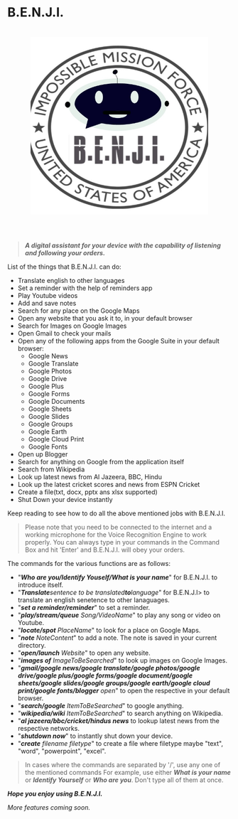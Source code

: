 # B.E.N.J.I.

<h1 align="center">
  <img width="400" src="https://raw.githubusercontent.com/the-ethan-hunt/B.E.N.J.I./master/benji_final.ico">
  <br>
  <br>
</h1>

> _***A digital assistant for your device with the capability of listening and following your orders.***_


List of the things that B.E.N.J.I. can do:

* Translate english to other languages 
* Set a reminder with the help of reminders app
* Play Youtube videos
* Add and save notes
* Search for any place on the Google Maps
* Open any website that you ask it to, in your default browser
* Search for Images on Google Images
* Open Gmail to check your mails
* Open any of the following apps from the Google Suite in your default browser:
  * Google News
  * Google Translate
  * Google Photos
  * Google Drive
  * Google Plus
  * Google Forms
  * Google Documents
  * Google Sheets
  * Google Slides
  * Google Groups
  * Google Earth
  * Google Cloud Print
  * Google Fonts
* Open up Blogger
* Search for anything on Google from the application itself
* Search from Wikipedia
* Look up latest news from Al Jazeera, BBC, Hindu
* Look up the latest cricket scores and news from ESPN Cricket
* Create a file(txt, docx, pptx ans xlsx supported)
* Shut Down your device instantly 

Keep reading to see how to do all the above mentioned jobs with B.E.N.J.I.

>Please note that you need to be connected to the internet and a working microphone for the Voice Recognition Engine to work properly.
You can always type in your commands in the Command Box and hit 'Enter' and B.E.N.J.I. will obey your orders.

The commands for the various functions are as follows:

* "***Who are you/Identify Youself/What is your name***" for B.E.N.J.I. to introduce itself.
* "***Translate***_sentence to be translated_***to***_language_" for B.E.N.J.I> to translate an english senetence to other lanaguages.
* "***set a reminder/reminder***" to set a reminder.
* "***play/stream/queue*** _Song/VideoName_" to play any song or video on Youtube.
* "***locate/spot*** _PlaceName_" to look for a place on Google Maps.
* "***note*** _NoteContent_" to add a note. The note is saved in your current directory.
* "***open/launch*** _Website_" to open any website.
* "***images of*** _ImageToBeSearched_" to look up images on Google Images.
* "***gmail/google news/google translate/google photos/google drive/google plus/google forms/google document/google sheets/google slides/google groups/google earth/google cloud print/google fonts/blogger*** _open_" to open the respective in your default browser.
* "***search/google*** _ItemToBeSearched_" to google anything.
* "***wikipedia/wiki*** _ItemToBeSearched_" to search anything on Wikipedia.
* "***al jazeera/bbc/cricket/hindus news*** to lookup latest news from the respective networks.
* "***shutdown now***" to instantly shut down your device.
* "***create*** _filename_ _filetype_" to create a file where filetype maybe "text", "word", "powerpoint", "excel".

>In cases where the commands are separated by '/', use any one of the mentioned commands
>For example, use either ***What is your name*** or ***Identify Yourself*** or ***Who are you***. Don't type all of them at once.

_***Hope you enjoy using B.E.N.J.I.***_

_More features coming soon._
